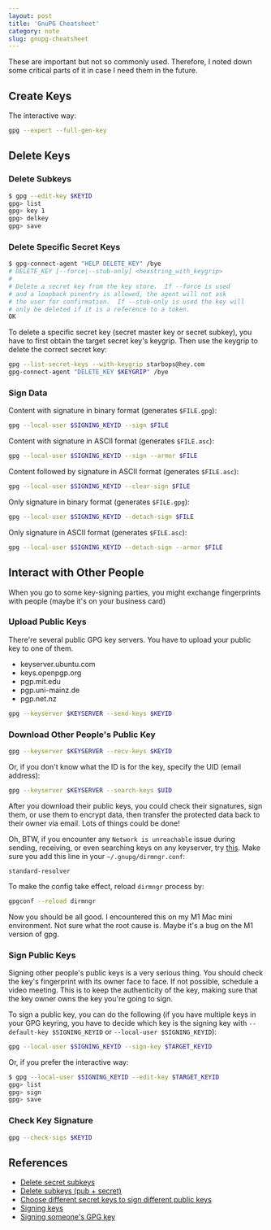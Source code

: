 ```yaml
---
layout: post
title: 'GnuPG Cheatsheet'
category: note
slug: gnupg-cheatsheet
---
```

These are important but not so commonly used. Therefore, I noted down some
critical parts of it in case I need them in the future.

## Create Keys

The interactive way:

```bash
gpg --expert --full-gen-key
```

## Delete Keys

### Delete Subkeys

```bash
$ gpg --edit-key $KEYID
gpg> list
gpg> key 1
gpg> delkey
gpg> save
```

### Delete Specific Secret Keys

```bash
$ gpg-connect-agent "HELP DELETE_KEY" /bye
# DELETE_KEY [--force|--stub-only] <hexstring_with_keygrip>
#
# Delete a secret key from the key store.  If --force is used
# and a loopback pinentry is allowed, the agent will not ask
# the user for confirmation.  If --stub-only is used the key will
# only be deleted if it is a reference to a token.
OK
```

To delete a specific secret key (secret master key or secret subkey), you have
to first obtain the target secret key's keygrip. Then use the keygrip to delete
the correct secret key:

```bash
gpg --list-secret-keys --with-keygrip starbops@hey.com
gpg-connect-agent "DELETE_KEY $KEYGRIP" /bye
```

### Sign Data

Content with signature in binary format (generates `$FILE.gpg`):

```bash
gpg --local-user $SIGNING_KEYID --sign $FILE
```

Content with signature in ASCII format (generates `$FILE.asc`):

```bash
gpg --local-user $SIGNING_KEYID --sign --armor $FILE
```

Content followed by signature in ASCII format (generates `$FILE.asc`):

```bash
gpg --local-user $SIGNING_KEYID --clear-sign $FILE
```

Only signature in binary format (generates `$FILE.gpg`):

```bash
gpg --local-user $SIGNING_KEYID --detach-sign $FILE
```

Only signature in ASCII format (generates `$FILE.asc`):

```bash
gpg --local-user $SIGNING_KEYID --detach-sign --armor $FILE
```

## Interact with Other People

When you go to some key-signing parties, you might exchange fingerprints with
people (maybe it's on your business card)

### Upload Public Keys

There're several public GPG key servers. You have to upload your public key to
one of them.

-  keyserver.ubuntu.com
-  keys.openpgp.org
-  pgp.mit.edu
-  pgp.uni-mainz.de
-  pgp.net.nz

```bash
gpg --keyserver $KEYSERVER --send-keys $KEYID
```

### Download Other People's Public Key

```bash
gpg --keyserver $KEYSERVER --recv-keys $KEYID
```

Or, if you don't know what the ID is for the key, specify the UID (email
address):

```bash
gpg --keyserver $KEYSERVER --search-keys $UID
```

After you download their public keys, you could check their signatures, sign
them, or use them to encrypt data, then transfer the protected data back to
their owner via email. Lots of things could be done!

Oh, BTW, if you encounter any `Network is unreachable` issue during sending,
receiving, or even searching keys on any keyserver, try
[this](https://stackoverflow.com/questions/67251078/gpg-keyserver-send-failed-no-keyserver-available-when-sending-to-hkp-pool).
Make sure you add this line in your `~/.gnupg/dirmngr.conf`:

```plaintext
standard-resolver
```

To make the config take effect, reload `dirmngr` process by:

```bash
gpgconf --reload dirmngr
```

Now you should be all good. I encountered this on my M1 Mac mini environment.
Not sure what the root cause is. Maybe it's a bug on the M1 version of gpg.

### Sign Public Keys

Signing other people's public keys is a very serious thing. You should check the
key's fingerprint with its owner face to face. If not possible, schedule a video
meeting. This is to keep the authenticity of the key, making sure that the key
owner owns the key you're going to sign.

To sign a public key, you can do the following (if you have multiple keys in
your GPG keyring, you have to decide which key is the signing key with
`--default-key $SIGNING_KEYID` or `--local-user $SIGNING_KEYID`):

```bash
gpg --local-user $SIGNING_KEYID --sign-key $TARGET_KEYID
```

Or, if you prefer the interactive way:

```bash
$ gpg --local-user $SIGNING_KEYID --edit-key $TARGET_KEYID
gpg> list
gpg> sign
gpg> save
```

### Check Key Signature

```bash
gpg --check-sigs $KEYID
```

## References

-  [Delete secret
   subkeys](https://security.stackexchange.com/questions/207138/how-do-i-delete-secret-subkeys-correctly)
-  [Delete subkeys (pub +
   secret)](https://superuser.com/questions/1132263/how-to-delete-a-subkey-on-linux-in-gnupg)
-  [Choose different secret keys to sign different public
   keys](https://lists.gnupg.org/pipermail/gnupg-users/2004-May/022471.html)
-  [Signing
   keys](https://unix.stackexchange.com/questions/644304/key-signing-cant-see-new-signatures)
-  [Signing someone's GPG key](https://gist.github.com/F21/b0e8c62c49dfab267ff1d0c6af39ab84)
